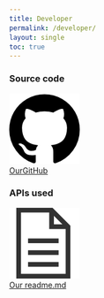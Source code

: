 ```yaml
---
title: Developer
permalink: /developer/
layout: single
toc: true
---
```


### Source code
<img src="../assets/images/logo-github.png" alt="GitHub Logo "><br>
<a href="https://github.com/InteraactionGroup/InterAACtionPlayer">OurGitHub</a>

### APIs used
<img src="../assets/images/file-text.png" alt="File logo"><br>
<a href="https://github.com/InteraactionGroup/InterAACtionPlayer/blob/master/README-FR.md">Our readme.md</a>
